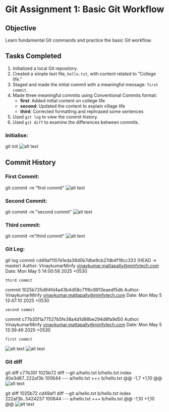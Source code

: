 # Git Assignment 1: Basic Git Workflow

## Objective
Learn fundamental Git commands and practice the basic Git workflow.

## Tasks Completed

1. Initialized a local Git repository.
2. Created a simple text file, `hello.txt`, with content related to "College life."
3. Staged and made the initial commit with a meaningful message: `first commit`.
4. Made three meaningful commits using Conventional Commits format:
   - **first**: Added initial content on college life
   - **second**: Updated the content to explain village life
   - **third**: Corrected formatting and rephrased some sentences
5. Used `git log` to view the commit history.
6. Used `git diff` to examine the differences between commits.

### Initialise:
git init
![alt text](intialise.png)

## Commit History

### First Commit:
git commit -m "first commit"
![alt text](<addand commit for first.png>)

### Second Commit:
git commit -m "second commit"
![alt text](<add and commit for second.png>)

### Third commit:
git commit -m"third commit"
![alt text](<add and commit for third.png>)

### Git Log:
git log
commit cd49af1107e1eda38d0b7dbe9cb27db4f18cc333 (HEAD -> master)
Author: VinaykumarMinfy <vinaykumar.mattapally@minfytech.com>
Date:   Mon May 5 14:00:56 2025 +0530

    third commit

commit 1025b725d94fd4a43b4d58c71f6c9913eaedf5db
Author: VinaykumarMinfy <vinaykumar.mattapally@minfytech.com>
Date:   Mon May 5 13:47:10 2025 +0530

    second commit

commit c77b35f1a77527b5fe38a4d1d88be294d8fa9d50
Author: VinaykumarMinfy <vinaykumar.mattapally@minfytech.com>
Date:   Mon May 5 13:39:49 2025 +0530

    first commit

![alt text](<git log of 3 rd and 2nd.png>)
![alt text](<git log 1.png>)

### Git diff 
git diff c77b35f 1025b72
diff --git a/hello.txt b/hello.txt
index 40e3d67..222af3b 100644
--- a/hello.txt
+++ b/hello.txt
@@ -1,7 +1,10 @@
![alt text](<diff first and second.png>)

git diff 1025b72 cd49af1
diff --git a/hello.txt b/hello.txt
index 222af3b..5424237 100644
--- a/hello.txt
+++ b/hello.txt
@@ -1,10 +1,10 @@
![alt text](<diff second and third.png>)


